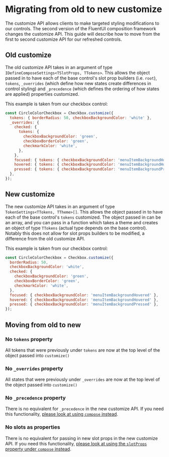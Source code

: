 # Migrating from old to new customize

The customize API allows clients to make targeted styling modifications to our controls. The second version of the FluentUI composition framework changes the customize API. This guide will describe how to move from the first to second customize API for our refreshed controls.

## Old customize

The old customize API takes in an argument of type `IDefineComposeSettings<TSlotProps, TTokens>`. This allows the object passed in to have each of the base control's slot prop builders (i.e. `root`), `tokens`, `_overrides` (which define how new states create differences in control styling) and `_precedence` (which defines the ordering of how states are applied) properties customized.

This example is taken from our checkbox control:

```jsx
const CircleColorCheckbox = Checkbox.customize({
  tokens: { borderRadius: 50, checkboxBackgroundColor: 'white' },
  _overrides: {
    checked: {
      tokens: {
        checkboxBackgroundColor: 'green',
        checkboxBorderColor: 'green',
        checkmarkColor: 'white',
      },
    },
    focused: { tokens: { checkboxBackgroundColor: 'menuItemBackgroundHovered' } },
    hovered: { tokens: { checkboxBackgroundColor: 'menuItemBackgroundHovered' } },
    pressed: { tokens: { checkboxBackgroundColor: 'menuItemBackgroundPressed' } },
  },
});
```

## New customize

The new customize API takes in an argument of type `TokenSettings<TTokens, TTheme>[]`. This allows the object passed in to have each of the base control's `tokens` customized. The object passed in can be an array, and you can pass in a function which takes a theme and creates an object of type `TTokens` (actual type depends on the base control). Notably this does not allow for slot props builders to be modified, a difference from the old customize API.

This example is taken from our checkbox control:

```jsx
const CircleColorCheckbox = Checkbox.customize({
  borderRadius: 50,
  checkboxBackgroundColor: 'white',
  checked: {
    checkboxBackgroundColor: 'green',
    checkboxBorderColor: 'green',
    checkmarkColor: 'white',
  },
  focused: { checkboxBackgroundColor: 'menuItemBackgroundHovered' },
  hovered: { checkboxBackgroundColor: 'menuItemBackgroundHovered' },
  pressed: { checkboxBackgroundColor: 'menuItemBackgroundPressed' },
});
```

## Moving from old to new

### No `tokens` property

All tokens that were previously under `tokens` are now at the top level of the object passed into `customize()`

### No `_overrides` property

All states that were previously under `_overrides` are now at the top level of the object passed into `customize()`

### No `_precedence` property

There is no equivalent for `_precedence` in the new customize API. If you need this functionality, [please look at using `compose` instead](../../../packages/framework/composition/README.md#compose).

### No slots as properties

There is no equivalent for passing in new slot props in the new customize API. If you need this functionality, [please look at using the `slotProps` property under `compose` instead](./UpdatingCompose.md).
